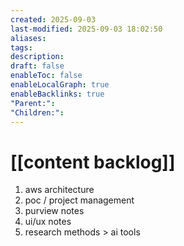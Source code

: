 ```yaml
---
created: 2025-09-03
last-modified: 2025-09-03 18:02:50
aliases:
tags:
description:
draft: false
enableToc: false
enableLocalGraph: true
enableBacklinks: true
"Parent:":
"Children:":
---
```


# [[content backlog]]

1. aws architecture
2. poc / project management
3. purview notes
4. ui/ux notes
5. research methods > ai tools
